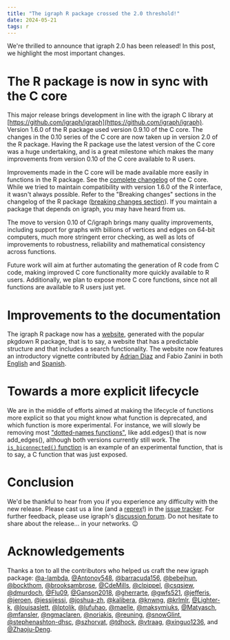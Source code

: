 ```yaml
---
title: "The igraph R package crossed the 2.0 threshold!"
date: 2024-05-21
tags: r
---
```


We're thrilled to announce that igraph 2.0 has been released!
In this post, we highlight the most important changes.

# The R package is now in sync with the C core

This major release brings development in line with the igraph C library
at [https://github.com/igraph/igraph](https://github.com/igraph/igraph).
Version 1.6.0 of the R package used version 0.9.10 of the C core. 
The changes in the 0.10 series of the C core are now taken up in version 2.0 of the R package. 
Having the R package use the latest version of the C core was a huge undertaking, and is a great milestone which makes the many improvements from version 0.10 of the C core available to R users.

Improvements made in the C core will be made available more easily in
functions in the R package. 
See the [complete changelog](https://github.com/igraph/rigraph/blob/main/src/vendor/cigraph/CHANGELOG.md) of the C core. 
While we tried to maintain compatibility with version 1.6.0 of the R interface, it wasn't always possible. 
Refer to the "Breaking changes" sections in the changelog of the R package
([breaking changes section](https://r.igraph.org/news/index.html#breaking-changes-2-0-0)).
If you maintain a package that depends on igraph, you may have heard from us.

The move to version 0.10 of C/igraph brings many quality improvements,
including support for graphs with billions of vertices and edges on 64-bit computers, much more stringent error checking, 
as well as lots of improvements to robustness, reliability and mathematical consistency
across functions.

Future work will aim at further automating the generation of R code from C code, making improved C core functionality more quickly available to R users. 
Additionally, we plan to expose more C core functions, since not all functions are available to R users just yet.

# Improvements to the documentation

The igraph R package now has a [website](https://r.igraph.org/), generated with the popular pkgdown R package, that is to say, a website that has a predictable structure and that includes a search functionality. 
The website now features an introductory vignette contributed by [Adrian Diaz](https://github.com/adriandiazlab) and Fabio Zanini in both [English](https://r.igraph.org/articles/igraph.html) and [Spanish](https://r.igraph.org/articles/igraph_ES.html).

# Towards a more explicit lifecycle

We are in the middle of efforts aimed at making the lifecycle of functions more explicit so that you might know what function is deprecated, and which function is more experimental. 
For instance, we will slowly be removing most ["dotted-names functions"](https://r.igraph.org/articles/deprecated-dot-case.html),
like add.edges() that is now add_edges(), although both versions currently still work. 
The [`is_biconnected()`
function](https://r.igraph.org/reference/is_biconnected.html) is an example of an experimental function, that is to say, a C function that was just exposed.

# Conclusion

We'd be thankful to hear from you if you experience any difficulty with the new release. 
Please cast us a line (and a [reprex](https://reprex.tidyverse.org/)!) in the [issue tracker](https://github.com/igraph/rigraph/issues). 
For further feedback, please use igraph's [discussion forum](https://igraph.discourse.group). 
Do not hesitate to share about the release... in your networks. 😉

# Acknowledgements

Thanks a ton to all the contributors who helped us craft the new igraph package: [&#x0040;a-lambda](https://github.com/a-lambda), [&#x0040;Antonov548](https://github.com/Antonov548), [&#x0040;barracuda156](https://github.com/barracuda156), [&#x0040;bebejhun](https://github.com/bebejhun), [&#x0040;bockthom](https://github.com/bockthom), [&#x0040;brooksambrose](https://github.com/brooksambrose), [&#x0040;CdeMills](https://github.com/CdeMills), [&#x0040;clpippel](https://github.com/clpippel), [&#x0040;csqsiew](https://github.com/csqsiew), [&#x0040;dmurdoch](https://github.com/dmurdoch), [&#x0040;Flu09](https://github.com/Flu09), [&#x0040;Ganson2018](https://github.com/Ganson2018), [&#x0040;gherrarte](https://github.com/gherrarte), [&#x0040;gwfs521](https://github.com/gwfs521), [&#x0040;jefferis](https://github.com/jefferis), [&#x0040;jeroen](https://github.com/jeroen), [&#x0040;jessijessi](https://github.com/jessijessi), [&#x0040;joshua-zh](https://github.com/joshua-zh), [&#x0040;kalibera](https://github.com/kalibera), [&#x0040;knwng](https://github.com/knwng), [&#x0040;krlmlr](https://github.com/krlmlr), [&#x0040;Lighter-k](https://github.com/Lighter-k), [&#x0040;louisaslett](https://github.com/louisaslett), [&#x0040;lptolik](https://github.com/lptolik), [&#x0040;lufuhao](https://github.com/lufuhao), [&#x0040;maelle](https://github.com/maelle), [&#x0040;maksymiuks](https://github.com/maksymiuks), [&#x0040;Matyasch](https://github.com/Matyasch), [&#x0040;mfansler](https://github.com/mfansler), [&#x0040;ngmaclaren](https://github.com/ngmaclaren), [&#x0040;noriakis](https://github.com/noriakis), [&#x0040;reuning](https://github.com/reuning), [&#x0040;snowGlint](https://github.com/snowGlint), [&#x0040;stephenashton-dhsc](https://github.com/stephenashton-dhsc), [&#x0040;szhorvat](https://github.com/szhorvat), [&#x0040;tdhock](https://github.com/tdhock), [&#x0040;vtraag](https://github.com/vtraag), [&#x0040;xinguo1236](https://github.com/xinguo1236), and [&#x0040;Zhaoju-Deng](https://github.com/Zhaoju-Deng).
